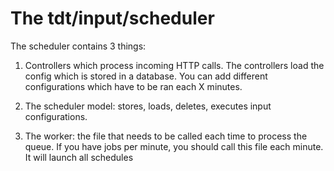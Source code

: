 # The tdt/input/scheduler

The scheduler contains 3 things:

1. Controllers which process incoming HTTP calls. The controllers load the config which is stored in a database. You can add different configurations which have to be ran each X minutes.

2. The scheduler model: stores, loads, deletes, executes input configurations.

3. The worker: the file that needs to be called each time to process the queue. If you have jobs per minute, you should call this file each minute. It will launch all schedules 